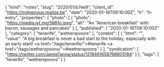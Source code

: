 {
  "kind": "notes",
  "slug": "2020/01/b7ee9",
  "client_id": "https://indigenous.realize.be",
  "date": "2020-01-18T09:10:00Z",
  "h": "h-entry",
  "properties": {
    "photo": [
      {
        "photo": "https://media.jvt.me/5881o.jpeg",
        "alt": "An \"American breakfast\" with bacon, sausages and pancakes"
      }
    ],
    "published": [
      "2020-01-18T09:10:00Z"
    ],
    "category": [
      "tenerife",
      "wetherspoons"
    ],
    "content": [
      {
        "html": "",
        "value": "A big breakfast is never a bad start to the holiday, especially with an early start! <a href=\"/tags/tenerife/\">#tenerife</a> <a href=\"/tags/wetherspoons/\">#wetherspoons</a>"
      }
    ],
    "syndication": [
      "https://twitter.com/JamieTanna/status/1218461658768605184"
    ]
  },
  "tags": [
    "tenerife",
    "wetherspoons"
  ]
}
